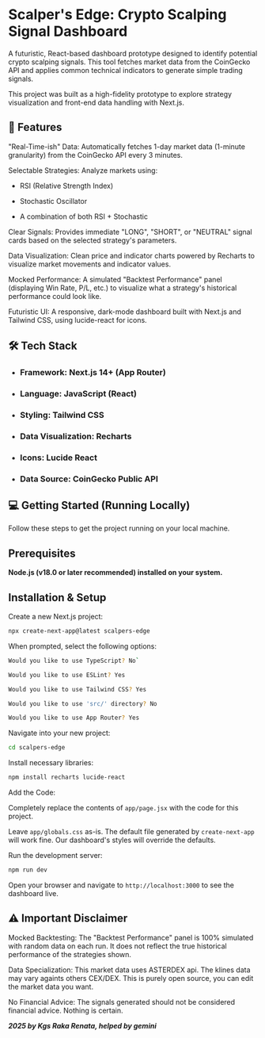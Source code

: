 # Scalper's Edge: Crypto Scalping Signal Dashboard

A futuristic, React-based dashboard prototype designed to identify potential crypto scalping signals. This tool fetches market data from the CoinGecko API and applies common technical indicators to generate simple trading signals.

This project was built as a high-fidelity prototype to explore strategy visualization and front-end data handling with Next.js.

## 🚀 Features

"Real-Time-ish" Data: Automatically fetches 1-day market data (1-minute granularity) from the CoinGecko API every 3 minutes.

Selectable Strategies: Analyze markets using:

- RSI (Relative Strength Index)

- Stochastic Oscillator

- A combination of both RSI + Stochastic

Clear Signals: Provides immediate "LONG", "SHORT", or "NEUTRAL" signal cards based on the selected strategy's parameters.

Data Visualization: Clean price and indicator charts powered by Recharts to visualize market movements and indicator values.

Mocked Performance: A simulated "Backtest Performance" panel (displaying Win Rate, P/L, etc.) to visualize what a strategy's historical performance could look like.

Futuristic UI: A responsive, dark-mode dashboard built with Next.js and Tailwind CSS, using lucide-react for icons.

## 🛠️ Tech Stack

- ### Framework: Next.js 14+ (App Router)

- ### Language: JavaScript (React)

- ### Styling: Tailwind CSS

- ### Data Visualization: Recharts

- ### Icons: Lucide React

- ### Data Source: CoinGecko Public API

## 💻 Getting Started (Running Locally)

Follow these steps to get the project running on your local machine.

## Prerequisites

**Node.js (v18.0 or later recommended) installed on your system.**

## Installation & Setup

Create a new Next.js project:

```bash
npx create-next-app@latest scalpers-edge
```

When prompted, select the following options:

```bash
Would you like to use TypeScript? No`

Would you like to use ESLint? Yes

Would you like to use Tailwind CSS? Yes

Would you like to use 'src/' directory? No

Would you like to use App Router? Yes
```

Navigate into your new project:

```bash
cd scalpers-edge
```

Install necessary libraries:

```bash
npm install recharts lucide-react
```

Add the Code:

Completely replace the contents of `app/page.jsx` with the code for this project.

Leave `app/globals.css` as-is. The default file generated by `create-next-app` will work fine. Our dashboard's styles will override the defaults.

Run the development server:

```bash
npm run dev
```

Open your browser and navigate to `http://localhost:3000` to see the dashboard live.

## ⚠️ Important Disclaimer

Mocked Backtesting: The "Backtest Performance" panel is 100% simulated with random data on each run. It does not reflect the true historical performance of the strategies shown.

Data Specialization: This market data uses ASTERDEX api. The klines data may vary againts others CEX/DEX. This is purely open source, you can edit the market data you want.

No Financial Advice: The signals generated should not be considered financial advice. Nothing is certain.

***2025 by Kgs Raka Renata, helped by gemini***
